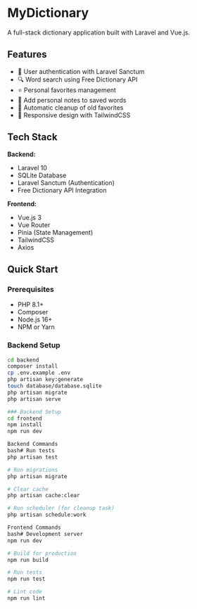 # MyDictionary

A full-stack dictionary application built with Laravel and Vue.js.

## Features

-   🔐 User authentication with Laravel Sanctum
-   🔍 Word search using Free Dictionary API
-   ⭐ Personal favorites management
-   📝 Add personal notes to saved words
-   🧹 Automatic cleanup of old favorites
-   📱 Responsive design with TailwindCSS

## Tech Stack

**Backend:**

-   Laravel 10
-   SQLite Database
-   Laravel Sanctum (Authentication)
-   Free Dictionary API Integration

**Frontend:**

-   Vue.js 3
-   Vue Router
-   Pinia (State Management)
-   TailwindCSS
-   Axios

## Quick Start

### Prerequisites

-   PHP 8.1+
-   Composer
-   Node.js 16+
-   NPM or Yarn

### Backend Setup

```bash
cd backend
composer install
cp .env.example .env
php artisan key:generate
touch database/database.sqlite
php artisan migrate
php artisan serve

### Backend Setup
cd frontend
npm install
npm run dev

Backend Commands
bash# Run tests
php artisan test

# Run migrations
php artisan migrate

# Clear cache
php artisan cache:clear

# Run scheduler (for cleanup task)
php artisan schedule:work

Frontend Commands
bash# Development server
npm run dev

# Build for production
npm run build

# Run tests
npm run test

# Lint code
npm run lint
```
